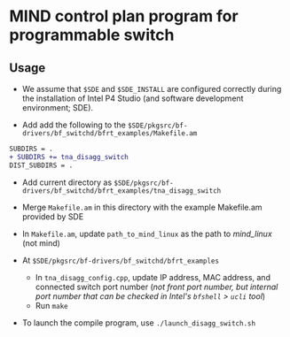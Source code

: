 # MIND control plan program for programmable switch
## Usage
- We assume that `$SDE` and `$SDE_INSTALL` are configured correctly during the installation of Intel P4 Studio (and software development environment; SDE).

- Add add the following to the `$SDE/pkgsrc/bf-drivers/bf_switchd/bfrt_examples/Makefile.am`
```diff
SUBDIRS = .
+ SUBDIRS += tna_disagg_switch
DIST_SUBDIRS = .
```

- Add current directory as `$SDE/pkgsrc/bf-drivers/bf_switchd/bfrt_examples/tna_disagg_switch`

- Merge `Makefile.am` in this directory with the example Makefile.am provided by SDE

- In `Makefile.am`, update `path_to_mind_linux` as the path to *mind_linux* (not mind)

- At `$SDE/pkgsrc/bf-drivers/bf_switchd/bfrt_examples`
  - In `tna_disagg_config.cpp`, update IP address, MAC address, and connected switch port number (*not front port number, but internal port number that can be checked in Intel's `bfshell` > `ucli` tool*)
  - Run `make` 

- To launch the compile program, use `./launch_disagg_switch.sh`
